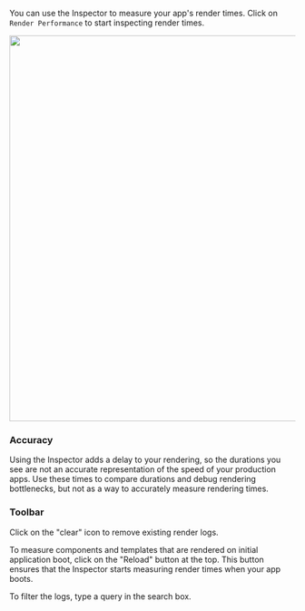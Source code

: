 You can use the Inspector to measure your app's render times. Click on `Render Performance` to start inspecting render times.

<img src="../../images/guides/ember-inspector/render-performance-screenshot.png" width="680"/>

### Accuracy

Using the Inspector adds a delay to your rendering, so the durations you see
are not an accurate representation of the speed of your production apps. Use these
times to compare durations and debug rendering bottlenecks, but not as
a way to accurately measure rendering times.

### Toolbar

Click on the "clear" icon to remove existing render logs.

To measure components and templates that are rendered on initial application boot,
click on the "Reload" button at the top. This button ensures that the Inspector starts
measuring render times when your app boots.

To filter the logs, type a query in the search box.
